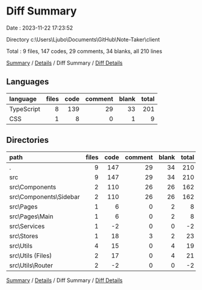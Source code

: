 # Diff Summary

Date : 2023-11-22 17:23:52

Directory c:\\Users\\Ljubo\\Documents\\GitHub\\Note-Taker\\client

Total : 9 files,  147 codes, 29 comments, 34 blanks, all 210 lines

[Summary](results.md) / [Details](details.md) / Diff Summary / [Diff Details](diff-details.md)

## Languages
| language | files | code | comment | blank | total |
| :--- | ---: | ---: | ---: | ---: | ---: |
| TypeScript | 8 | 139 | 29 | 33 | 201 |
| CSS | 1 | 8 | 0 | 1 | 9 |

## Directories
| path | files | code | comment | blank | total |
| :--- | ---: | ---: | ---: | ---: | ---: |
| . | 9 | 147 | 29 | 34 | 210 |
| src | 9 | 147 | 29 | 34 | 210 |
| src\\Components | 2 | 110 | 26 | 26 | 162 |
| src\\Components\\Sidebar | 2 | 110 | 26 | 26 | 162 |
| src\\Pages | 1 | 6 | 0 | 2 | 8 |
| src\\Pages\\Main | 1 | 6 | 0 | 2 | 8 |
| src\\Services | 1 | -2 | 0 | 0 | -2 |
| src\\Stores | 1 | 18 | 3 | 2 | 23 |
| src\\Utils | 4 | 15 | 0 | 4 | 19 |
| src\\Utils (Files) | 2 | 17 | 0 | 4 | 21 |
| src\\Utils\\Router | 2 | -2 | 0 | 0 | -2 |

[Summary](results.md) / [Details](details.md) / Diff Summary / [Diff Details](diff-details.md)